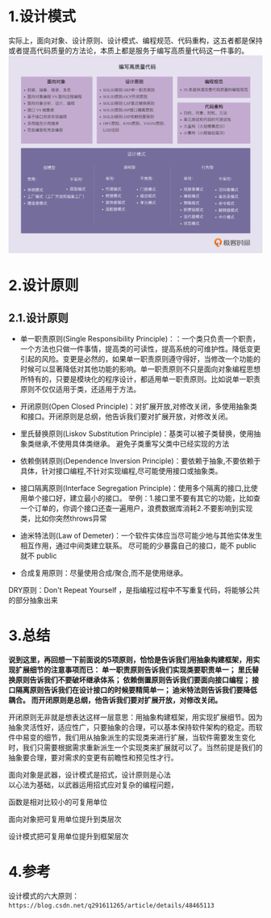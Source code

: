# 1.设计模式

实际上，面向对象、设计原则、设计模式、编程规范、代码重构，这五者都是保持或者提高代码质量的方法论，本质上都是服务于编写高质量代码这一件事的。  
![](/static/image/f3262ef8152517d3b11bfc3f2d2b12d3.png)

# 2.设计原则

## 2.1.设计原则
* 单一职责原则(Single Responsibility Principle)：：一个类只负责一个职责，一个方法也只做一件事情，提高类的可读性，提高系统的可维护性。降低变更引起的风险。变更是必然的，如果单一职责原则遵守得好，当修改一个功能的时候可以显著降低对其他功能的影响。单一职责原则不只是面向对象编程思想所特有的，只要是模块化的程序设计，都适用单一职责原则。比如说单一职责原则不仅仅适用于类，还适用于方法。

* 开闭原则(Open Closed Principle)：对扩展开放,对修改关闭，多使用抽象类和接口。开闭原则是总纲，他告诉我们要对扩展开放，对修改关闭。

* 里氏替换原则(Liskov Substitution Principle)：基类可以被子类替换，使用抽象类继承,不使用具体类继承。
避免子类重写父类中已经实现的方法


* 依赖倒转原则(Dependence Inversion Principle)：要依赖于抽象,不要依赖于具体，针对接口编程,不针对实现编程,尽可能使用接口或抽象类。

* 接口隔离原则(Interface Segregation Principle)：使用多个隔离的接口,比使用单个接口好，建立最小的接口。
举例：1.接口里不要有其它的功能，比如查一个订单的，你调个接口还查一遍用户，浪费数据库消耗2.不要影响到实现类，比如你突然throws异常

* 迪米特法则(Law of Demeter)：一个软件实体应当尽可能少地与其他实体发生相互作用，通过中间类建立联系。
尽可能的少暴露自己的接口，能不 public 就不 public


* 合成复用原则：尽量使用合成/聚合,而不是使用继承。




DRY原则：Don't Repeat Yourself ，是指编程过程中不写重复代码，将能够公共的部分抽象出来

# 3.总结

**说到这里，再回想一下前面说的5项原则，恰恰是告诉我们用抽象构建框架，用实现扩展细节的注意事项而已：
单一职责原则告诉我们实现类要职责单一；
里氏替换原则告诉我们不要破坏继承体系；
依赖倒置原则告诉我们要面向接口编程；
接口隔离原则告诉我们在设计接口的时候要精简单一；
迪米特法则告诉我们要降低耦合。
而开闭原则是总纲，他告诉我们要对扩展开放，对修改关闭。** 


开闭原则无非就是想表达这样一层意思：用抽象构建框架，用实现扩展细节。因为抽象灵活性好，适应性广，只要抽象的合理，可以基本保持软件架构的稳定。而软件中易变的细节，我们用从抽象派生的实现类来进行扩展，当软件需要发生变化时，我们只需要根据需求重新派生一个实现类来扩展就可以了。当然前提是我们的抽象要合理，要对需求的变更有前瞻性和预见性才行。


面向对象是武器，设计模式是招式，设计原则是心法  
以心法为基础，以武器运用招式应对复杂的编程问题，

函数是相对比较小的可复用单位

面向对象把可复用单位提升到类层次


设计模式把可复用单位提升到框架层次

# 4.参考

设计模式的六大原则：`https://blog.csdn.net/q291611265/article/details/48465113`

